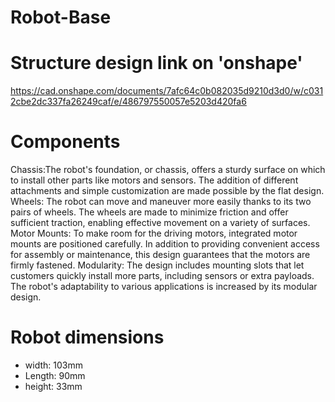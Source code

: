 # Robot-Base

# Structure design link on 'onshape'
https://cad.onshape.com/documents/7afc64c0b082035d9210d3d0/w/c0312cbe2dc337fa26249caf/e/486797550057e5203d420fa6

# Components
Chassis:The robot's foundation, or chassis, offers a sturdy surface on which to install other parts like motors and sensors. The addition of different attachments and simple customization are made possible by the flat design.
Wheels: The robot can move and maneuver more easily thanks to its two pairs of wheels. The wheels are made to minimize friction and offer sufficient traction, enabling effective movement on a variety of surfaces.
Motor Mounts: To make room for the driving motors, integrated motor mounts are positioned carefully. In addition to providing convenient access for assembly or maintenance, this design guarantees that the motors are firmly fastened.
Modularity: The design includes mounting slots that let customers quickly install more parts, including sensors or extra payloads. The robot's adaptability to various applications is increased by its modular design.

# Robot dimensions
* width: 103mm
* Length: 90mm
* height: 33mm

